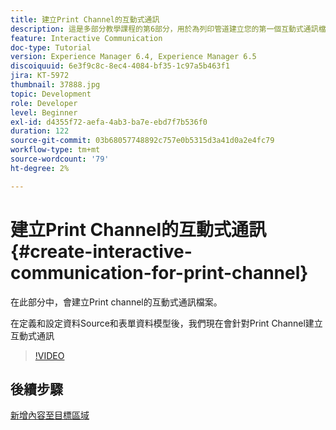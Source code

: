 ```yaml
---
title: 建立Print Channel的互動式通訊
description: 這是多部分教學課程的第6部分，用於為列印管道建立您的第一個互動式通訊檔案。 在此部分中，會建立Print channel的互動式通訊檔案。
feature: Interactive Communication
doc-type: Tutorial
version: Experience Manager 6.4, Experience Manager 6.5
discoiquuid: 6e3f9c8c-8ec4-4084-bf35-1c97a5b463f1
jira: KT-5972
thumbnail: 37888.jpg
topic: Development
role: Developer
level: Beginner
exl-id: d4355f72-aefa-4ab3-ba7e-ebd7f7b536f0
duration: 122
source-git-commit: 03b68057748892c757e0b5315d3a41d0a2e4fc79
workflow-type: tm+mt
source-wordcount: '79'
ht-degree: 2%

---
```


# 建立Print Channel的互動式通訊 {#create-interactive-communication-for-print-channel}

在此部分中，會建立Print channel的互動式通訊檔案。

在定義和設定資料Source和表單資料模型後，我們現在會針對Print Channel建立互動式通訊

>[!VIDEO](https://video.tv.adobe.com/v/37888?quality=12&learn=on)

## 後續步驟

[新增內容至目標區域](./add-content-to-target-areas.md)
